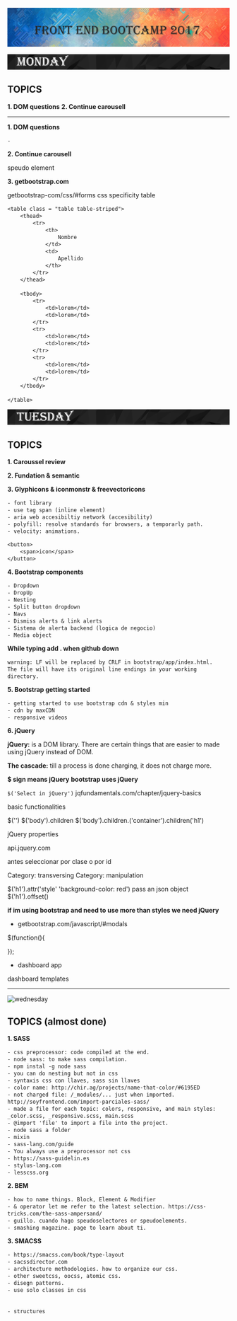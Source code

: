 ![bootcamp](/images/bootcamp_header.png)

![day](/images/monday.png)

## TOPICS

**1. DOM questions**
**2. Continue carousell**
___

**1. DOM questions**

    -

**2. Continue carousell**

speudo element

**3. getbootstrap.com**

getbootstrap-com/css/#forms
css specificity table

```
<table class = "table table-striped">
    <thead>
        <tr>
            <th>
                Nombre
            </td>
            <td>
                Apellido
            </th>
        </tr>
    </thead>
    
    <tbody>
        <tr>
            <td>lorem</td>
            <td>lorem</td>
        </tr>
        <tr>
            <td>lorem</td>
            <td>lorem</td>
        </tr>
        <tr>
            <td>lorem</td>
            <td>lorem</td>
        </tr>
    </tbody>

</table>
```

![tuesday](/images/tuesday.png)

## TOPICS

**1. Caroussel review**

**2. Fundation & semantic**

**3. Glyphicons & iconmonstr & freevectoricons**

    - font library
    - use tag span (inline element)
    - aria web accesibiltiy network (accesibility)
    - polyfill: resolve standards for browsers, a temporarly path.
    - velocity: animations.
    

```
<button>
    <span>icon</span>
</button>
```
   
**4. Bootstrap components**

    - Dropdown
    - DropUp
    - Nesting
    - Split button dropdown
    - Navs
    - Dismiss alerts & link alerts
    - Sistema de alerta backend (logica de negocio)
    - Media object

**While typing add . when github down**
```
warning: LF will be replaced by CRLF in bootstrap/app/index.html.
The file will have its original line endings in your working directory.
```

**5. Bootstrap getting started**

    - getting started to use bootstrap cdn & styles min
    - cdn by maxCDN
    - responsive videos

**6. jQuery**

**jQuery:** is a DOM library. There are certain things that are easier to made using jQuery instead of DOM.

**The cascade:** till a process is done charging, it does not charge more.

**$ sign means jQuery**
**bootstrap uses jQuery**

`$('Select in jQuery')`
jqfundamentals.com/chapter/jquery-basics

basic functionalities

$('')
$('body').children
$('body').children.('container').children('h1')

jQuery properties

api.jquery.com

antes seleccionar por clase o por id

Category: transversing
Category: manipulation

$('h1').attr('style' 'background-color: red')
pass an json object
$('h1').offset()

**if im using bootstrap and need to use more than styles we need jQuery**

- getbootstrap.com/javascript/#modals

$(function(){

});

- dashboard app

dashboard templates

___

![wednesday](/images/wednesday.jpg)

## TOPICS (almost done)

**1. SASS**
    
    - css preprocessor: code compiled at the end.
    - node sass: to make sass compilation.
    - npm instal -g node sass
    - you can do nesting but not in css
    - syntaxis css con llaves, sass sin llaves
    - color name: http://chir.ag/projects/name-that-color/#6195ED
    - not charged file: /_modules/... just when imported. http://soyfrontend.com/import-parciales-sass/
    - made a file for each topic: colors, responsive, and main styles: _color.scss, _responsive.scss, main.scss
    - @import 'file' to import a file into the project.
    - node sass a folder
    - mixin
    - sass-lang.com/guide
    - You always use a preprocessor not css
    - https://sass-guidelin.es
    - stylus-lang.com
    - lesscss.org


**2. BEM**

    - how to name things. Block, Element & Modifier
    - & operator let me refer to the latest selection. https://css-tricks.com/the-sass-ampersand/
    - guillo. cuando hago speudoselectores or speudoelements.
    - smashing magazine. page to learn about ti.
    
**3. SMACSS**

    - https://smacss.com/book/type-layout
    - sacssdirector.com
    - architecture methodologies. how to organize our css.
    - other sweetcss, oocss, atomic css.
    - disegn patterns.
    - use solo classes in css
    
    
    - structures















